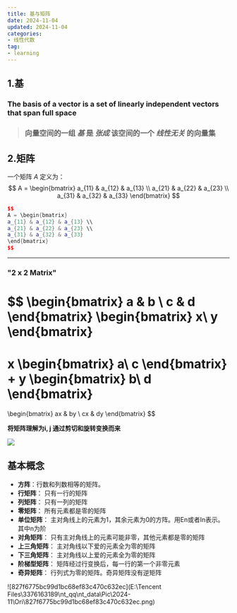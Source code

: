 ```yaml
---
title: 基与矩阵
date: 2024-11-04
updated: 2024-11-04
categories: 
- 线性代数
tag:
- learning
---
```



<!-- toc -->


## 1.基

###   The basis of a vector is a set of linearly independent vectors that span full space 

>  ### 向量空间的一组 ***基*** 是 ***张成*** 该空间的一个 ***线性无关*** 的向量集

 



## 2.矩阵

一个矩阵 $A$ 定义为：
$$
A = \begin{bmatrix}
a_{11} & a_{12} & a_{13} \\
a_{21} & a_{22} & a_{23} \\
a_{31} & a_{32} & a_{33}
\end{bmatrix}
$$



```c++
$$
A = \begin{bmatrix}
a_{11} & a_{12} & a_{13} \\
a_{21} & a_{22} & a_{23} \\
a_{31} & a_{32} & a_{33}
\end{bmatrix}
$$
```



------

### "2 x 2 Matrix"

$$
\begin{bmatrix}
a & b \\
c & d
\end{bmatrix}
\begin{bmatrix}
x\\
y
\end{bmatrix}
=
x
\begin{bmatrix}
a\\
c
\end{bmatrix}
+
y
\begin{bmatrix}
b\\
d
\end{bmatrix}
=
\begin{bmatrix}
ax & by \\
cx & dy
\end{bmatrix}
$$



**将矩阵理解为i, j 通过剪切和旋转变换而来**



![](https://gdlypc.us.kg/linearalgebra/1.png)





## 基本概念

- **方阵**：行数和列数相等的矩阵。
- **行矩阵**： 只有一行的矩阵
- **列矩阵**： 只有一列的矩阵
- **零矩阵**： 所有元素都是零的矩阵
- **单位矩阵**： 主对角线上的元素为1，其余元素为0的方阵。用En或者In表示。其中n为阶
- **对角矩阵**：  只有主对角线上的元素可能非零，其他元素都是零的矩阵
- **上三角矩阵**： 主对角线以下爱的元素全为零的矩阵
- **下三角矩阵**： 主对角线以上爱的元素全为零的矩阵
- **阶梯型矩阵**： 矩阵经过行变换后，每一行的第一个非零元素
- **奇异矩阵**：   行列式为零的矩阵。奇异矩阵没有逆矩阵

![827f6775bc99d1bc68ef83c470c632ec](E:\Tencent Files\3376163189\nt_qq\nt_data\Pic\2024-11\Ori\827f6775bc99d1bc68ef83c470c632ec.png)
